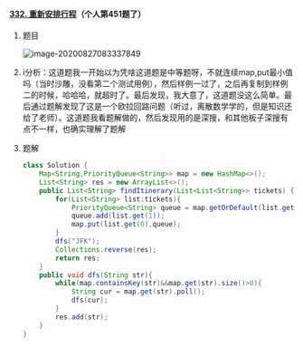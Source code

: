 #### [332. 重新安排行程](https://leetcode-cn.com/problems/reconstruct-itinerary/)（个人第451题了）

1. 题目

   ![image-20200827083337849](https://i.loli.net/2020/08/27/nrAUqbI7FDXxwCY.png)

2. i分析：这道题我一开始以为凭啥这道题是中等题呀，不就连续map,put最小值吗（当时沙雕，没看第二个测试用例），然后样例一过了，之后再复制到样例二的时候，哈哈哈，就超时了。最后发现，我大意了，这道题没这么简单。最后通过题解发现了这是一个欧拉回路问题（听过，离散数学学的，但是知识还给了老师）。这道题我看题解做的，然后发现用的是深搜，和其他板子深搜有点不一样，也确实理解了题解

3. 题解

   ```java
   class Solution {
       Map<String,PriorityQueue<String>> map = new HashMap<>();
       List<String> res = new ArrayList<>();
       public List<String> findItinerary(List<List<String>> tickets) {
           for(List<String> list:tickets){
               PriorityQueue<String> queue = map.getOrDefault(list.get(0),new PriorityQueue<String>());
               queue.add(list.get(1));
               map.put(list.get(0),queue);
           }
           dfs("JFK");
           Collections.reverse(res);
           return res;
       }
       public void dfs(String str){
           while(map.containsKey(str)&&map.get(str).size()>0){
               String cur = map.get(str).poll();
               dfs(cur);
           }
           res.add(str);
       }
   }
   ```

   